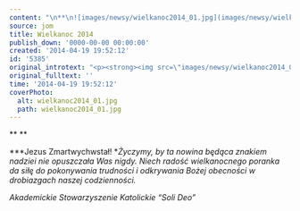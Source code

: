 ```yaml
---
content: "\n**\n![images/newsy/wielkanoc2014_01.jpg](images/newsy/wielkanoc2014_01.jpg)**\n\r\n\n***Jezus Zmartwychwstał!\n**Życzymy, by ta nowina będąca znakiem nadziei nie opuszczała Was nigdy. Niech radość wielkanocnego poranka da siłę do pokonywania trudności \ni odkrywania Bożej obecności w drobiazgach naszej codzienności.*\n\r\n\n*Akademickie Stowarzyszenie Katolickie “Soli Deo”*\n"
source: jom
title: Wielkanoc 2014
publish_down: '0000-00-00 00:00:00'
created: '2014-04-19 19:52:12'
id: '5385'
original_introtext: "<p><strong><img src=\"images/newsy/wielkanoc2014_01.jpg\" border=\"0\" width=\"250\" height=\"171\" style=\"float: left; border: 0; margin-left: 10px; margin-right: 10px;\" /></strong></p>\r\n<p class=\"MsoNormal\" style=\"text-align: center;\"><em><strong>Jezus Zmartwychwstał!<br /></strong>Życzymy, by ta nowina będąca znakiem nadziei nie opuszczała Was nigdy. Niech radość wielkanocnego poranka da siłę do pokonywania trudności <br />i odkrywania Bożej obecności w drobiazgach naszej codzienności.</em></p>\r\n<p class=\"MsoNormal\" style=\"text-align: center;\"><em>Akademickie Stowarzyszenie Katolickie “Soli Deo”</em></p>"
original_fulltext: ''
time: '2014-04-19 19:52:12'
coverPhoto:
  alt: wielkanoc2014_01.jpg
  path: wielkanoc2014_01.jpg
---
```

**
**


***Jezus Zmartwychwstał!
**Życzymy, by ta nowina będąca znakiem nadziei nie opuszczała Was nigdy. Niech radość wielkanocnego poranka da siłę do pokonywania trudności 
i odkrywania Bożej obecności w drobiazgach naszej codzienności.*


*Akademickie Stowarzyszenie Katolickie “Soli Deo”*


<!--{{json:{"created_date":"2014-04-19 19:52:12","publish_down":"0000-00-00 00:00:00","id":"5385"}}}-->